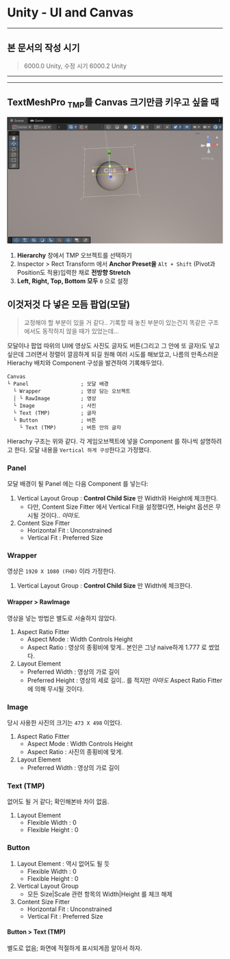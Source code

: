 # Unity - UI and Canvas
------
## 본 문서의 작성 시기
> 6000.0 Unity, 수정 시기 6000.2 Unity  

------
------
## TextMeshPro <sub>TMP</sub>를 Canvas 크기만큼 키우고 싶을 때
![문제 상황을 서술하는 화면, 하얀 상자의 Canvas 안에 노란 상자의 TMP가 공간을 다 채우지 못하고 있다.](./attachments/image.png)
1. **Hierarchy** 창에서 TMP 오브젝트를 선택하기
2. Inspector > Rect Transform 에서 **Anchor Preset을** `Alt + Shift` \(Pivot과 Position도 적용\)입력한 채로 **전방향 Stretch**
3. **Left, Right, Top, Bottom 모두** `0` 으로 설정

## 이것저것 다 넣은 모듬 팝업(모달)
> 교정해야 할 부분이 있을 거 같다.. 기록할 때 놓친 부분이 있는건지 똑같은 구조에서도 동작하지 않을 때가 있었는데...

모달이나 팝업 따위의 UI에 영상도 사진도 글자도 버튼(그리고 그 안에 또 글자)도 넣고 싶은데 그러면서 정렬이 깔끔하게 되길 원해 여러 시도를 해보았고, 나름의 만족스러운 Hierachy 배치와 Component 구성을 발견하여 기록해두었다.
```Hierachy
Canvas
└ Panel                 ; 모달 배경
  └ Wrapper             ; 영상 담는 오브젝트
  │ └ RawImage          ; 영상
  └ Image               ; 사진
  └ Text (TMP)          ; 글자
  └ Button              ; 버튼
    └ Text (TMP)        ; 버튼 안의 글자
```
Hierachy 구조는 위와 같다. 각 게임오브젝트에 넣을 Component 를 하나씩 설명하려고 한다. 모달 내용을 `Vertical 하게 구성`한다고 가정했다.

### Panel
모달 배경이 될 Panel 에는 다음 Component 를 넣는다:
1. Vertical Layout Group : **Control Child Size** 만 Width와 Height에 체크한다.
   - 다만, Content Size Fitter 에서 Vertical Fit을 설정했다면, Height 옵션은 무시될 것이다.. *아마도.*
2. Content Size Fitter
   - Horizontal Fit : Unconstrained
   - Vertical Fit : Preferred Size

### Wrapper
영상은 `1920 X 1080 (FHD)` 이라 가정한다.
1. Vertical Layout Group : **Control Child Size** 만 Width에 체크한다.

#### Wrapper > RawImage
영상을 넣는 방법은 별도로 서술하지 않았다.
1. Aspect Ratio Fitter
   - Aspect Mode : Width Controls Height
   - Aspect Ratio : 영상의 종횡비에 맞게.. 본인은 그냥 naive하게 1.777 로 썼었다.
2. Layout Element
   - Preferred Width : 영상의 가로 길이
   - Preferred Height : 영상의 세로 길이.. 를 적지만 *아마도* Aspect Ratio Fitter에 의해 무시될 것이다.

### Image
당시 사용한 사진의 크기는 `473 X 498` 이었다.
1. Aspect Ratio Fitter
   - Aspect Mode : Width Controls Height
   - Aspect Ratio : 사진의 종횡비에 맞게.
2. Layout Element
   - Preferred Width : 영상의 가로 길이

### Text (TMP)
없어도 될 거 같다; 확인해본바 차이 없음.
1. Layout Element
   - Flexible Width : 0
   - Flexible Height : 0

### Button
1. Layout Element : 역시 없어도 될 듯
   - Flexible Width : 0
   - Flexible Height : 0
2. Vertical Layout Group
   - 모든 Size|Scale 관련 항목의 Width|Height 를 체크 해제
3. Content Size Fitter
   - Horizontal Fit : Unconstrained
   - Vertical Fit : Preferred Size

#### Button > Text (TMP)
별도로 없음; 화면에 적절하게 표시되게끔 알아서 하자.